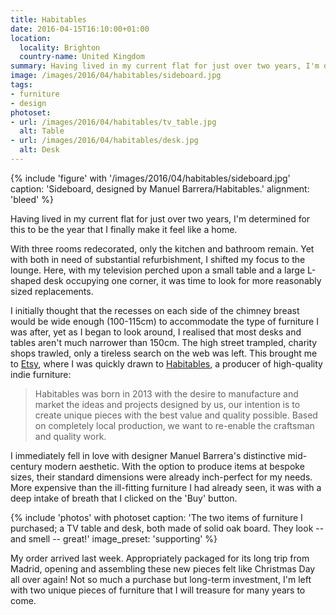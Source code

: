 ```yaml
---
title: Habitables
date: 2016-04-15T16:10:00+01:00
location:
  locality: Brighton
  country-name: United Kingdom
summary: Having lived in my current flat for just over two years, I'm determined for this to be the year I finally make it feel like a home.
image: /images/2016/04/habitables/sideboard.jpg
tags:
- furniture
- design
photoset:
- url: /images/2016/04/habitables/tv_table.jpg
  alt: Table
- url: /images/2016/04/habitables/desk.jpg
  alt: Desk
---
```

{% include 'figure' with '/images/2016/04/habitables/sideboard.jpg'
  caption: 'Sideboard, designed by Manuel Barrera/Habitables.'
  alignment: 'bleed'
%}

Having lived in my current flat for just over two years, I'm determined for this to be the year that I finally make it feel like a home.

With three rooms redecorated, only the kitchen and bathroom remain. Yet with both in need of substantial refurbishment, I shifted my focus to the lounge. Here, with my television perched upon a small table and a large L-shaped desk occupying one corner, it was time to look for more reasonably sized replacements.

I initially thought that the recesses on each side of the chimney breast would be wide enough (100-115cm) to accommodate the type of furniture I was after, yet as I began to look around, I realised that most desks and tables aren't much narrower than 150cm. The high street trampled, charity shops trawled, only a tireless search on the web was left. This brought me to [Etsy][1], where I was quickly drawn to [Habitables][2], a producer of high-quality indie furniture:

> Habitables was born in 2013 with the desire to manufacture and market the ideas and projects designed by us, our intention is to create unique pieces with the best value and quality possible. Based on completely local production, we want to re-enable the craftsman and quality work.

I immediately fell in love with designer Manuel Barrera's distinctive mid-century modern aesthetic. With the option to produce items at bespoke sizes, their standard dimensions were already inch-perfect for my needs. More expensive than the ill-fitting furniture I had already seen, it was with a deep intake of breath that I clicked on the 'Buy' button.

{% include 'photos' with photoset
  caption: 'The two items of furniture I purchased; a TV table and desk, both made of solid oak board. They look -- and smell -- great!'
  image_preset: 'supporting'
%}

My order arrived last week. Appropriately packaged for its long trip from Madrid, opening and assembling these new pieces felt like Christmas Day all over again! Not so much a purchase but long-term investment, I'm left with two unique pieces of furniture that I will treasure for many years to come.

[1]: https://www.etsy.com/c/home-and-living/furniture
[2]: https://www.etsy.com/shop/Habitables
